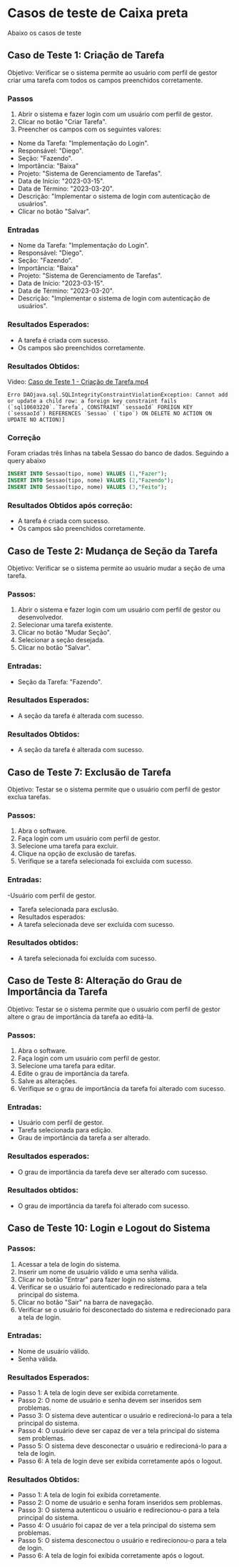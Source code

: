 
# Casos de teste de Caixa preta

Abaixo os casos de teste


## Caso de Teste 1: Criação de Tarefa
Objetivo: Verificar se o sistema permite ao usuário com perfil de gestor criar uma tarefa com todos os campos preenchidos corretamente.

### Passos
1. Abrir o sistema e fazer login com um usuário com perfil de gestor.
2. Clicar no botão "Criar Tarefa".
3. Preencher os campos com os seguintes valores:
- Nome da Tarefa: "Implementação do Login".
- Responsável: "Diego".
- Seção: "Fazendo".
- Importância:  "Baixa"
- Projeto: "Sistema de Gerenciamento de Tarefas".
- Data de Início: "2023-03-15".
- Data de Término: "2023-03-20".
- Descrição: "Implementar o sistema de login com autenticação de usuários".
- Clicar no botão "Salvar".

### Entradas
- Nome da Tarefa: "Implementação do Login".
- Responsável: "Diego".
- Seção: "Fazendo".
- Importância:  "Baixa"
- Projeto: "Sistema de Gerenciamento de Tarefas".
- Data de Início: "2023-03-15".
- Data de Término: "2023-03-20".
- Descrição: "Implementar o sistema de login com autenticação de usuários".

### Resultados Esperados:
- A tarefa é criada com sucesso.
- Os campos são preenchidos corretamente.

### Resultados Obtidos:
Video: [Caso de Teste 1 - Criação de Tarefa.mp4](https://github.com/welyson1/organon/blob/main/docsTest/Caixa%20Preta/Videos/Caso%20de%20Teste%201%20-%20Cria%C3%A7%C3%A3o%20de%20Tarefa.mp4)
```
Erro DAOjava.sql.SQLIntegrityConstraintViolationException: Cannot add or update a child row: a foreign key constraint fails (`sql10603220`.`Tarefa`, CONSTRAINT `sessaoId` FOREIGN KEY (`sessaoId`) REFERENCES `Sessao` (`tipo`) ON DELETE NO ACTION ON UPDATE NO ACTION)]
```

### Correção
Foram criadas três linhas na tabela Sessao do banco de dados. Seguindo a query abaixo
```SQL
INSERT INTO Sessao(tipo, nome) VALUES (1,"Fazer");
INSERT INTO Sessao(tipo, nome) VALUES (2,"Fazendo");
INSERT INTO Sessao(tipo, nome) VALUES (3,"Feito");
```

### Resultados Obtidos após correção:
- A tarefa é criada com sucesso.
- Os campos são preenchidos corretamente.

## Caso de Teste 2: Mudança de Seção da Tarefa
Objetivo: Verificar se o sistema permite ao usuário mudar a seção de uma tarefa.

### Passos:
1. Abrir o sistema e fazer login com um usuário com perfil de gestor ou desenvolvedor.
2. Selecionar uma tarefa existente.
3. Clicar no botão "Mudar Seção".
4. Selecionar a seção desejada.
5. Clicar no botão "Salvar".

### Entradas:
- Seção da Tarefa: "Fazendo".

### Resultados Esperados:
- A seção da tarefa é alterada com sucesso.

### Resultados Obtidos:
- A seção da tarefa é alterada com sucesso.

## Caso de Teste 7: Exclusão de Tarefa
Objetivo: Testar se o sistema permite que o usuário com perfil de gestor exclua tarefas.

### Passos:
1. Abra o software.
2. Faça login com um usuário com perfil de gestor.
3. Selecione uma tarefa para excluir.
4. Clique na opção de exclusão de tarefas.
5. Verifique se a tarefa selecionada foi excluída com sucesso.

### Entradas:
-Usuário com perfil de gestor.
- Tarefa selecionada para exclusão.
- Resultados esperados:
- A tarefa selecionada deve ser excluída com sucesso.

### Resultados obtidos:
- A tarefa selecionada foi excluída com sucesso.

## Caso de Teste 8: Alteração do Grau de Importância da Tarefa
Objetivo: Testar se o sistema permite que o usuário com perfil de gestor altere o grau de importância da tarefa ao editá-la.

### Passos:
1. Abra o software.
2. Faça login com um usuário com perfil de gestor.
3. Selecione uma tarefa para editar.
4. Edite o grau de importância da tarefa.
5. Salve as alterações.
6. Verifique se o grau de importância da tarefa foi alterado com sucesso.

### Entradas:
- Usuário com perfil de gestor.
- Tarefa selecionada para edição.
- Grau de importância da tarefa a ser alterado.

### Resultados esperados:
- O grau de importância da tarefa deve ser alterado com sucesso.

### Resultados obtidos:
- O grau de importância da tarefa foi alterado com sucesso.

## Caso de Teste 10: Login e Logout do Sistema

### Passos:
1. Acessar a tela de login do sistema.
2. Inserir um nome de usuário válido e uma senha válida.
3. Clicar no botão "Entrar" para fazer login no sistema.
4. Verificar se o usuário foi autenticado e redirecionado para a tela principal do sistema.
5. Clicar no botão "Sair" na barra de navegação.
6. Verificar se o usuário foi desconectado do sistema e redirecionado para a tela de login.

### Entradas:
- Nome de usuário válido.
- Senha válida.

### Resultados Esperados:
- Passo 1: A tela de login deve ser exibida corretamente.
- Passo 2: O nome de usuário e senha devem ser inseridos sem problemas.
- Passo 3: O sistema deve autenticar o usuário e redirecioná-lo para a tela principal do sistema.
- Passo 4: O usuário deve ser capaz de ver a tela principal do sistema sem problemas.
- Passo 5: O sistema deve desconectar o usuário e redirecioná-lo para a tela de login.
- Passo 6: A tela de login deve ser exibida corretamente após o logout.

### Resultados Obtidos:
- Passo 1: A tela de login foi exibida corretamente.
- Passo 2: O nome de usuário e senha foram inseridos sem problemas.
- Passo 3: O sistema autenticou o usuário e redirecionou-o para a tela principal do sistema.
- Passo 4: O usuário foi capaz de ver a tela principal do sistema sem problemas.
- Passo 5: O sistema desconectou o usuário e redirecionou-o para a tela de login.
- Passo 6: A tela de login foi exibida corretamente após o logout.


